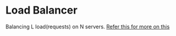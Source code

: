 # Load Balancer
Balancing L load(requests) on N servers.
[Refer this for more on this](./Resources/load-balancer.pdf)
